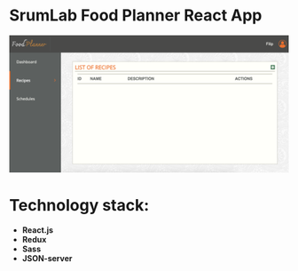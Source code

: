 # SrumLab Food Planner React App

![FoodPlanner](FoodPlanner.png)

# Technology stack:

- **React.js**
- **Redux**
- **Sass**
- **JSON-server**

